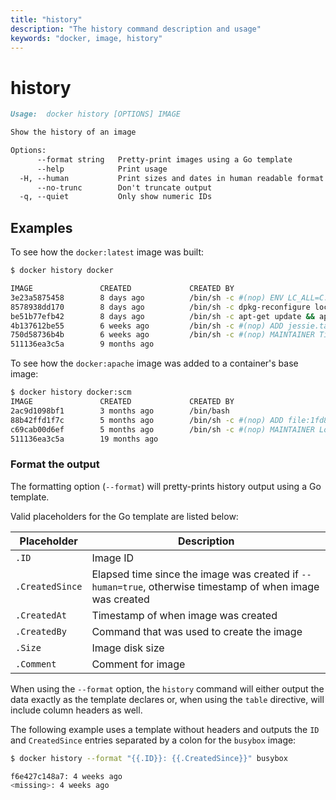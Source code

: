 ```yaml
---
title: "history"
description: "The history command description and usage"
keywords: "docker, image, history"
---
```


<!-- This file is maintained within the docker/cli GitHub
     repository at https://github.com/yuyangjack/docker-cli/. Make all
     pull requests against that repo. If you see this file in
     another repository, consider it read-only there, as it will
     periodically be overwritten by the definitive file. Pull
     requests which include edits to this file in other repositories
     will be rejected.
-->

# history

```markdown
Usage:  docker history [OPTIONS] IMAGE

Show the history of an image

Options:
      --format string   Pretty-print images using a Go template
      --help            Print usage
  -H, --human           Print sizes and dates in human readable format (default true)
      --no-trunc        Don't truncate output
  -q, --quiet           Only show numeric IDs
```


## Examples

To see how the `docker:latest` image was built:

```bash
$ docker history docker

IMAGE               CREATED             CREATED BY                                      SIZE                COMMENT
3e23a5875458        8 days ago          /bin/sh -c #(nop) ENV LC_ALL=C.UTF-8            0 B
8578938dd170        8 days ago          /bin/sh -c dpkg-reconfigure locales &&    loc   1.245 MB
be51b77efb42        8 days ago          /bin/sh -c apt-get update && apt-get install    338.3 MB
4b137612be55        6 weeks ago         /bin/sh -c #(nop) ADD jessie.tar.xz in /        121 MB
750d58736b4b        6 weeks ago         /bin/sh -c #(nop) MAINTAINER Tianon Gravi <ad   0 B
511136ea3c5a        9 months ago                                                        0 B                 Imported from -
```

To see how the `docker:apache` image was added to a container's base image:

```bash
$ docker history docker:scm
IMAGE               CREATED             CREATED BY                                      SIZE                COMMENT
2ac9d1098bf1        3 months ago        /bin/bash                                       241.4 MB            Added Apache to Fedora base image
88b42ffd1f7c        5 months ago        /bin/sh -c #(nop) ADD file:1fd8d7f9f6557cafc7   373.7 MB
c69cab00d6ef        5 months ago        /bin/sh -c #(nop) MAINTAINER Lokesh Mandvekar   0 B
511136ea3c5a        19 months ago                                                       0 B                 Imported from -
```

### Format the output

The formatting option (`--format`) will pretty-prints history output
using a Go template.

Valid placeholders for the Go template are listed below:

| Placeholder     | Description |
| --------------- | ----------- |
| `.ID`           | Image ID    |
| `.CreatedSince` | Elapsed time since the image was created if `--human=true`, otherwise timestamp of when image was created |
| `.CreatedAt`    | Timestamp of when image was created |
| `.CreatedBy`    | Command that was used to create the image |
| `.Size`         | Image disk size |
| `.Comment`      | Comment for image |

When using the `--format` option, the `history` command will either
output the data exactly as the template declares or, when using the
`table` directive, will include column headers as well.

The following example uses a template without headers and outputs the
`ID` and `CreatedSince` entries separated by a colon for the `busybox` image:

```bash
$ docker history --format "{{.ID}}: {{.CreatedSince}}" busybox

f6e427c148a7: 4 weeks ago
<missing>: 4 weeks ago
```
